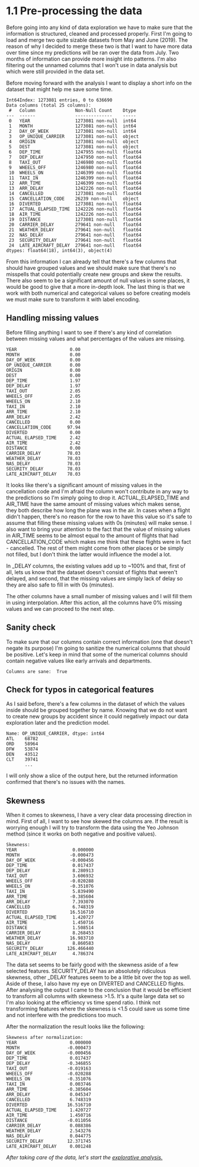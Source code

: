 # 1.1 Pre-processing the data
Before going into any kind of data exploration we have to make sure that the information is structured, cleaned and processed properly. First I'm going to load and merge two quite sizable datasets from May and June (2019). The reason of why I decided to merge these two is that I want to have more data over time since my predictions will be ran over the data from July. Two months of information can provide more insight into patterns. I'm also filtering out the unnamed columns that I won't use in data analysis but which were still provided in the data set.

Before moving forward with the analysis I want to display a short info on the dataset that might help me save some time.

```
Int64Index: 1273081 entries, 0 to 636690
Data columns (total 25 columns):
 #   Column               Non-Null Count    Dtype  
---  ------               --------------    -----  
 0   YEAR                 1273081 non-null  int64  
 1   MONTH                1273081 non-null  int64  
 2   DAY_OF_WEEK          1273081 non-null  int64  
 3   OP_UNIQUE_CARRIER    1273081 non-null  object 
 4   ORIGIN               1273081 non-null  object 
 5   DEST                 1273081 non-null  object 
 6   DEP_TIME             1247955 non-null  float64
 7   DEP_DELAY            1247950 non-null  float64
 8   TAXI_OUT             1246980 non-null  float64
 9   WHEELS_OFF           1246980 non-null  float64
 10  WHEELS_ON            1246399 non-null  float64
 11  TAXI_IN              1246399 non-null  float64
 12  ARR_TIME             1246399 non-null  float64
 13  ARR_DELAY            1242226 non-null  float64
 14  CANCELLED            1273081 non-null  float64
 15  CANCELLATION_CODE    26239 non-null    object 
 16  DIVERTED             1273081 non-null  float64
 17  ACTUAL_ELAPSED_TIME  1242226 non-null  float64
 18  AIR_TIME             1242226 non-null  float64
 19  DISTANCE             1273081 non-null  float64
 20  CARRIER_DELAY        279641 non-null   float64
 21  WEATHER_DELAY        279641 non-null   float64
 22  NAS_DELAY            279641 non-null   float64
 23  SECURITY_DELAY       279641 non-null   float64
 24  LATE_AIRCRAFT_DELAY  279641 non-null   float64
dtypes: float64(18), int64(3), object(4)
```

From this information I can already tell that there's a few columns that should have grouped values and we should make sure that there's no misspells that could potentially create new groups and skew the results. There also seem to be a significant amount of null values in some places, it would be good to give that a more in-depth look. The last thing is that we work with both numerical and categorical values so before creating models we must make sure to transform it with label encoding.

## Handling missing values

Before filling anything I want to see if there's any kind of correlation between missing values and what percentages of the values are missing.

```
YEAR                    0.00
MONTH                   0.00
DAY_OF_WEEK             0.00
OP_UNIQUE_CARRIER       0.00
ORIGIN                  0.00
DEST                    0.00
DEP_TIME                1.97
DEP_DELAY               1.97
TAXI_OUT                2.05
WHEELS_OFF              2.05
WHEELS_ON               2.10
TAXI_IN                 2.10
ARR_TIME                2.10
ARR_DELAY               2.42
CANCELLED               0.00
CANCELLATION_CODE      97.94
DIVERTED                0.00
ACTUAL_ELAPSED_TIME     2.42
AIR_TIME                2.42
DISTANCE                0.00
CARRIER_DELAY          78.03
WEATHER_DELAY          78.03
NAS_DELAY              78.03
SECURITY_DELAY         78.03
LATE_AIRCRAFT_DELAY    78.03
```

It looks like there's a significant amount of missing values in the cancellation code and I'm afraid the column won't contribute in any way to the predictions so I'm simply going to drop it. ACTUAL_ELAPSED_TIME and AIR_TIME have the same amount of missing values which makes sense, they both describe how long the plane was in the air. In cases when a flight didn't happen, there's no reason for the row to have this value so it's safe to assume that filling these missing values with 0s (minutes) will make sense. I also want to bring your attention to the fact that the value of missing values in AIR_TIME seems to be almost equal to the amount of flights that had CANCELLATION_CODE which makes me think that these flights were in fact - cancelled. The rest of them might come from other places or be simply not filled, but I don't think the latter would influence the model a lot.

In _DELAY columns, the existing values add up to ~100% and that, first of all, lets us know that the dataset doesn't consist of flights that weren't delayed, and second, that the missing values are simply lack of delay so they are also safe to fill in with 0s (minutes).

The other columns have a small number of missing values and I will fill them in using interpolation. After this action, all the columns have 0% missing values and we can proceed to the next step.

## Sanity check

To make sure that our columns contain correct information (one that doesn't negate its purpose) I'm going to sanitize the numerical columns that should be positive. Let's keep in mind that some of the numerical columns should contain negative values like early arrivals and departments. 

```
Columns are sane:  True
```



## Check for typos in categorical features

As I said before, there's a few columns in the dataset of which the values inside should be grouped together by name. Knowing that we do not want to create new groups by accident since it could negatively impact our data exploration later and the prediction model.

```
Name: OP_UNIQUE_CARRIER, dtype: int64
ATL    68782
ORD    58964
DFW    53874
DEN    43512
CLT    39741
       ...  
```

I will only show a slice of the output here, but the returned information confirmed that there's no issues with the names.



## Skewness

When it comes to skewness, I have a very clear data processing direction in mind. First of all, I want to see how skewed the columns are. If the result is worrying enough I will try to transform the data using the Yeo Johnson method (since it works on both negative and positive values).

```
Skewness:
YEAR                     0.000000
MONTH                   -0.000473
DAY_OF_WEEK             -0.000456
DEP_TIME                 0.017437
DEP_DELAY                8.280913
TAXI_OUT                 3.606932
WHEELS_OFF              -0.020288
WHEELS_ON               -0.351076
TAXI_IN                  5.839490
ARR_TIME                -0.385604
ARR_DELAY                7.393070
CANCELLED                6.748319
DIVERTED                16.516710
ACTUAL_ELAPSED_TIME      1.420727
AIR_TIME                 1.450716
DISTANCE                 1.508514
CARRIER_DELAY            8.268453
WEATHER_DELAY           16.983710
NAS_DELAY                8.860583
SECURITY_DELAY         126.466440
LATE_AIRCRAFT_DELAY      4.786374

```

The data set seems to be fairly good with the skewness aside of a few selected features. SECURITY_DELAY has an absolutely ridiculous skewness, other _DELAY features seem to be a little bit over the top as well. Aside of these, I also have my eye on DIVERTED and CANCELLED flights. After analysing the output I came to the conclusion that it would be efficient to transform all columns with skewness >1.5. It's a quite large data set so I'm also looking at the efficiency vs time spend ratio. I think not transforming features where the skewness is <1.5 could save us some time and not interfere with the predictions too much.

After the normalization the result looks like the following:

```
Skewness after normalization:
YEAR                    0.000000
MONTH                  -0.000473
DAY_OF_WEEK            -0.000456
DEP_TIME                0.017437
DEP_DELAY              -0.346855
TAXI_OUT               -0.019163
WHEELS_OFF             -0.020288
WHEELS_ON              -0.351076
TAXI_IN                 0.003746
ARR_TIME               -0.385604
ARR_DELAY               0.045347
CANCELLED               6.748319
DIVERTED               16.516710
ACTUAL_ELAPSED_TIME     1.420727
AIR_TIME                1.450716
DISTANCE               -0.011056
CARRIER_DELAY           0.088386
WEATHER_DELAY           2.543276
NAS_DELAY               0.044775
SECURITY_DELAY         12.371745
LATE_AIRCRAFT_DELAY     0.001248
```



_After taking care of the data, let's start the [explorative analysis.](predictions.md)_

